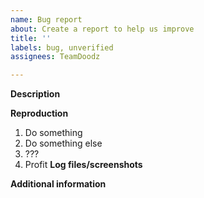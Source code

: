 ```yaml
---
name: Bug report
about: Create a report to help us improve
title: ''
labels: bug, unverified
assignees: TeamDoodz

---
```


**Description**
<!-- A brief description of the bug; something someone could read in 2-4 minutes. -->
**Reproduction**
<!-- Feel free to be as specific as possible, as certain seemingly unnecessary details may be important. -->
1. Do something
2. Do something else
3. ???
4. Profit
**Log files/screenshots**
<!-- Log files and (optionally) screenshots that occur for you after executing the reproduction steps. Log files can be found in the BepInEx folder.-->
**Additional information**
<!-- Additional notes that don't fit in the other sections. Feel free to keep this blank. -->
